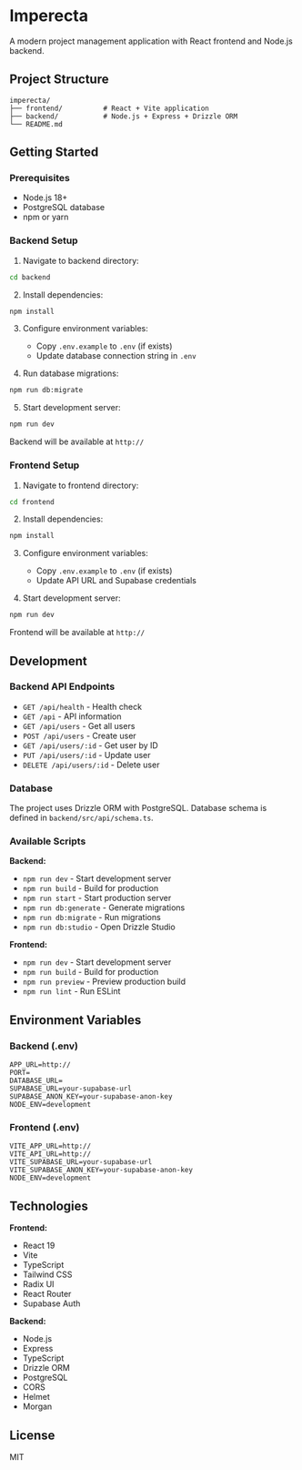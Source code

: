 # Imperecta

A modern project management application with React frontend and Node.js backend.

## Project Structure

```
imperecta/
├── frontend/          # React + Vite application
├── backend/           # Node.js + Express + Drizzle ORM
└── README.md
```

## Getting Started

### Prerequisites

- Node.js 18+ 
- PostgreSQL database
- npm or yarn

### Backend Setup

1. Navigate to backend directory:
```bash
cd backend
```

2. Install dependencies:
```bash
npm install
```

3. Configure environment variables:
   - Copy `.env.example` to `.env` (if exists)
   - Update database connection string in `.env`

4. Run database migrations:
```bash
npm run db:migrate
```

5. Start development server:
```bash
npm run dev
```

Backend will be available at `http://`

### Frontend Setup

1. Navigate to frontend directory:
```bash
cd frontend
```

2. Install dependencies:
```bash
npm install
```

3. Configure environment variables:
   - Copy `.env.example` to `.env` (if exists)
   - Update API URL and Supabase credentials

4. Start development server:
```bash
npm run dev
```

Frontend will be available at `http://`

## Development

### Backend API Endpoints

- `GET /api/health` - Health check
- `GET /api` - API information
- `GET /api/users` - Get all users
- `POST /api/users` - Create user
- `GET /api/users/:id` - Get user by ID
- `PUT /api/users/:id` - Update user
- `DELETE /api/users/:id` - Delete user

### Database

The project uses Drizzle ORM with PostgreSQL. Database schema is defined in `backend/src/api/schema.ts`.

### Available Scripts

**Backend:**
- `npm run dev` - Start development server
- `npm run build` - Build for production
- `npm run start` - Start production server
- `npm run db:generate` - Generate migrations
- `npm run db:migrate` - Run migrations
- `npm run db:studio` - Open Drizzle Studio

**Frontend:**
- `npm run dev` - Start development server
- `npm run build` - Build for production
- `npm run preview` - Preview production build
- `npm run lint` - Run ESLint

## Environment Variables

### Backend (.env)
```
APP_URL=http://
PORT=
DATABASE_URL=
SUPABASE_URL=your-supabase-url
SUPABASE_ANON_KEY=your-supabase-anon-key
NODE_ENV=development
```

### Frontend (.env)
```
VITE_APP_URL=http://
VITE_API_URL=http://
VITE_SUPABASE_URL=your-supabase-url
VITE_SUPABASE_ANON_KEY=your-supabase-anon-key
NODE_ENV=development
```

## Technologies

**Frontend:**
- React 19
- Vite
- TypeScript
- Tailwind CSS
- Radix UI
- React Router
- Supabase Auth

**Backend:**
- Node.js
- Express
- TypeScript
- Drizzle ORM
- PostgreSQL
- CORS
- Helmet
- Morgan

## License

MIT 
